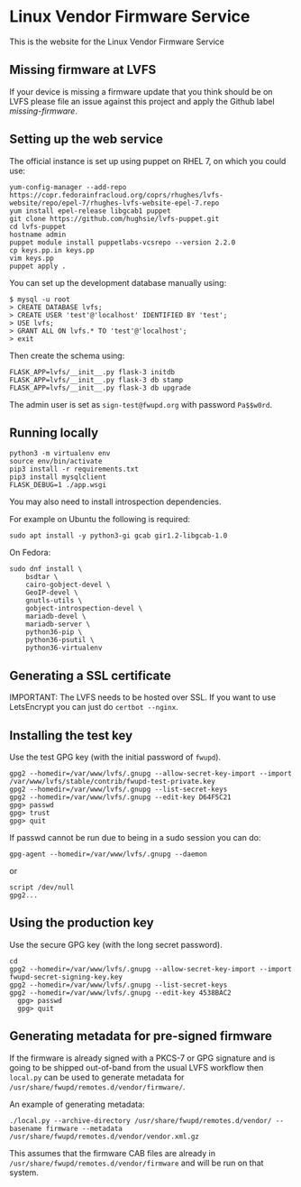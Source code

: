 Linux Vendor Firmware Service
=============================

This is the website for the Linux Vendor Firmware Service

Missing firmware at LVFS
------------------------

If your device is missing a firmware update that you think should be on LVFS
please file an issue against this project and apply the Github label *missing-firmware*.

Setting up the web service
--------------------------

The official instance is set up using puppet on RHEL 7, on which you could use:

    yum-config-manager --add-repo https://copr.fedorainfracloud.org/coprs/rhughes/lvfs-website/repo/epel-7/rhughes-lvfs-website-epel-7.repo
    yum install epel-release libgcab1 puppet
    git clone https://github.com/hughsie/lvfs-puppet.git
    cd lvfs-puppet
    hostname admin
    puppet module install puppetlabs-vcsrepo --version 2.2.0
    cp keys.pp.in keys.pp
    vim keys.pp
    puppet apply .

You can set up the development database manually using:

    $ mysql -u root
    > CREATE DATABASE lvfs;
    > CREATE USER 'test'@'localhost' IDENTIFIED BY 'test';
    > USE lvfs;
    > GRANT ALL ON lvfs.* TO 'test'@'localhost';
    > exit

Then create the schema using:

    FLASK_APP=lvfs/__init__.py flask-3 initdb
    FLASK_APP=lvfs/__init__.py flask-3 db stamp
    FLASK_APP=lvfs/__init__.py flask-3 db upgrade

The admin user is set as `sign-test@fwupd.org` with password `Pa$$w0rd`.

## Running locally ##

    python3 -m virtualenv env
    source env/bin/activate
    pip3 install -r requirements.txt
    pip3 install mysqlclient
    FLASK_DEBUG=1 ./app.wsgi

You may also need to install introspection dependencies.

For example on Ubuntu the following is required:

    sudo apt install -y python3-gi gcab gir1.2-libgcab-1.0

On Fedora:

    sudo dnf install \
        bsdtar \
        cairo-gobject-devel \
        GeoIP-devel \
        gnutls-utils \
        gobject-introspection-devel \
        mariadb-devel \
        mariadb-server \
        python36-pip \
        python36-psutil \
        python36-virtualenv

## Generating a SSL certificate ##

IMPORTANT: The LVFS needs to be hosted over SSL.
If you want to use LetsEncrypt you can just do `certbot --nginx`.

## Installing the test key ##

Use the test GPG key (with the initial password of `fwupd`).

    gpg2 --homedir=/var/www/lvfs/.gnupg --allow-secret-key-import --import /var/www/lvfs/stable/contrib/fwupd-test-private.key
    gpg2 --homedir=/var/www/lvfs/.gnupg --list-secret-keys
    gpg2 --homedir=/var/www/lvfs/.gnupg --edit-key D64F5C21
    gpg> passwd
    gpg> trust
    gpg> quit

If passwd cannot be run due to being in a sudo session you can do:

    gpg-agent --homedir=/var/www/lvfs/.gnupg --daemon

or

    script /dev/null
    gpg2...

## Using the production key ##

Use the secure GPG key (with the long secret password).

    cd
    gpg2 --homedir=/var/www/lvfs/.gnupg --allow-secret-key-import --import fwupd-secret-signing-key.key
    gpg2 --homedir=/var/www/lvfs/.gnupg --list-secret-keys
    gpg2 --homedir=/var/www/lvfs/.gnupg --edit-key 4538BAC2
      gpg> passwd
      gpg> quit

## Generating metadata for pre-signed firmware ##

If the firmware is already signed with a PKCS-7 or GPG signature and is going
to be shipped out-of-band from the usual LVFS workflow then `local.py` can be
used to generate metadata for `/usr/share/fwupd/remotes.d/vendor/firmware/`.

An example of generating metadata:
```
./local.py --archive-directory /usr/share/fwupd/remotes.d/vendor/ --basename firmware --metadata /usr/share/fwupd/remotes.d/vendor/vendor.xml.gz
```

This assumes that the firmware CAB files are already in `/usr/share/fwupd/remotes.d/vendor/firmware`
and will be run on that system.
